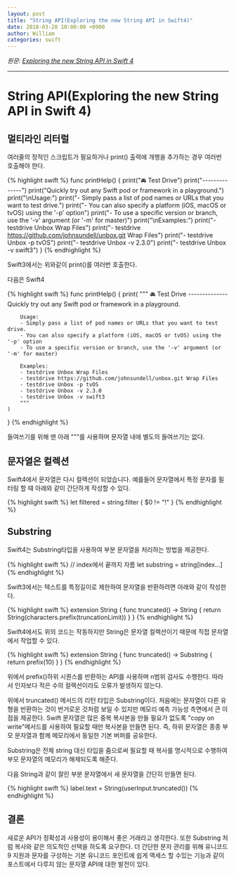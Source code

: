 ```yaml
---
layout: post
title: "String API(Exploring the new String API in Swift4)"
date: 2018-03-20 10:00:00 +0900
author: William
categories: swift
---
```


*원문: [Exploring the new String API in Swift 4](https://www.swiftbysundell.com/posts/exploring-the-new-string-api-in-swift-4)*

---

# String API(Exploring the new String API in Swift 4)

## 멀티라인 리터럴

여러줄의 정적인 스크립트가 필요하거나 print() 출력에 개행을 추가하는 경우 여러번 호출해야 한다.

{% highlight swift %}
func printHelp() {
    print("🚘  Test Drive")
    print("--------------")
    print("Quickly try out any Swift pod or framework in a playground.")
    print("\nUsage:")
    print("- Simply pass a list of pod names or URLs that you want to test drive.")
    print("- You can also specify a platform (iOS, macOS or tvOS) using the '-p' option")
    print("- To use a specific version or branch, use the '-v' argument (or '-m' for master)")
    print("\nExamples:")
    print("- testdrive Unbox Wrap Files")
    print("- testdrive https://github.com/johnsundell/unbox.git Wrap Files")
    print("- testdrive Unbox -p tvOS")
    print("- testdrive Unbox -v 2.3.0")
    print("- testdrive Unbox -v swift3")
}
{% endhighlight %}

Swift3에서는 위와같이 print()를 여러번 호출한다.

다음은 Swift4

{% highlight swift %}
func printHelp() {
    print(
        """
        🚘  Test Drive
        --------------
        Quickly try out any Swift pod or framework in a playground.

        Usage:
        - Simply pass a list of pod names or URLs that you want to test drive.
        - You can also specify a platform (iOS, macOS or tvOS) using the '-p' option
        - To use a specific version or branch, use the '-v' argument (or '-m' for master)

        Examples:
        - testdrive Unbox Wrap Files
        - testdrive https://github.com/johnsundell/unbox.git Wrap Files
        - testdrive Unbox -p tvOS
        - testdrive Unbox -v 2.3.0
        - testdrive Unbox -v swift3
        """
    )
}
{% endhighlight %}

들여쓰기를 위해 맨 아래 """를 사용하며 문자열 내에 별도의 들여쓰기는 없다.

## 문자열은 컬렉션

Swift4에서 문자열은 다시 컬렉션이 되었습니다.
예를들어 문자열에서 특정 문자를 필터링 할 때 아래와 같이 간단하게 작성할 수 있다.

{% highlight swift %}
let filtered = string.filter { $0 != "!" }
{% endhighlight %}

## Substring

Swift4는 Substring타입을 사용하여 부분 문자열을 처리하는 방법을 제공한다.

{% highlight swift %}
// index에서 끝까지 자름
let substring = string[index...]
{% endhighlight %}

Swift3에서는 텍스트를 특정길이로 제한하여 문자열을 반환하려면 아래와 같이 작성한다.

{% highlight swift %}
extension String {
    func truncated() -> String {
        return String(characters.prefix(truncationLimit))
    }
}
{% endhighlight %}

Swift4에서도 위의 코드는 작동하지만 String은 문자열 컬렉션이기 때문에 직접 문자열에서 작업할 수 있다.

{% highlight swift %}
extension String {
    func truncated() -> Substring {
        return prefix(10)
    }
}
{% endhighlight %}

위에서 prefix()하위 시퀀스를 반환하는 API를 사용하며 n범위 검사도 수행한다.
따라서 인자보다 적은 수의 컬렉션이라도 오류가 발생하지 않는다.

위에서 truncated() 메서드의 리턴 타입은 Substring이다. 처음에는 문자열이 다른 유형을 반환하는 것이 번거로운 것처럼 보일 수 있지만 메모리 예측 가능성 측면에서 큰 이점을 제공한다.
Swift 문자열은 많은 중복 복사본을 만들 필요가 없도록 "copy on write"메서드를 사용하여 필요할 때만 복사본을 만들면 된다.
즉, 하위 문자열은 종종 부모 문자열과 함께 메모리에서 동일한 기본 버퍼를 공유한다.

Substring은 전체 string 대신 타입을 줌으로써 필요할 때 복사를 명시적으로 수행하여 부모 문자열의 메모리가 해제되도록 해준다.

다음 String과 같이 잘린 부분 문자열에서 새 문자열을 간단히 만들면 된다.

{% highlight swift %}
label.text = String(userInput.truncated())
{% endhighlight %}

## 결론

새로운 API가 정확성과 사용성이 용이해서 좋은 거래라고 생각한다.
또한 Substring 처럼 복사와 같은 의도적인 선택을 하도록 요구한다.
더 간단한 문자 관리를 위해 유니코드9 지원과 문자를 구성하는 기본 유니코드 포인트에 쉽게 액세스 할 수있는 기능과 같이
포스트에서 다루지 않는 문자열 API에 대한 발전이 있다.
